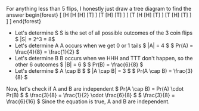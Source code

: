 For anything less than 5 flips, I honestly just draw a tree diagram to find the answer
begin{forest}
[
[H
[H
[H]
[T]
]
[T
[H]
[T]
]
]
[T
[H
[H]
[T]
]
[T
[H]
[T]
]
]
]
end{forest}

<ul>
<li> Let's determine S 
S is the set of all possible outcomes of the 3 coin flips 
$ |S| = 2^3 = 8$
	<li> Let's determine A 
	      A occurs when we get 0 or 1 tails 
	      $ |A| = 4 $ 
	      $ Pr(A) = \frac{4}{8} = \frac{1}{2} $
	<li> Let's determine B 
	      B occurs when we HHH and TTT don't happen, so the other 6 outcomes 
	      $ |B| = 6 $ 
	      $ Pr(B) = \frac{6}{8} $
	<li> Let's determine $ A \cap B $ 
	      $ |A \cap B| = 3 $ 
	      $ Pr(A \cap B) = \frac{3}{8} $
</ul>
Now, let's check if A and B are independent 
$ Pr(A \cap B) = Pr(A) \cdot Pr(B) $ 
$ \frac{3}{8} = \frac{1}{2} \cdot \frac{6}{8} $ 
$ \frac{3}{8} = \frac{6}{16} $ 
Since the equation is true, A and B are independent.
